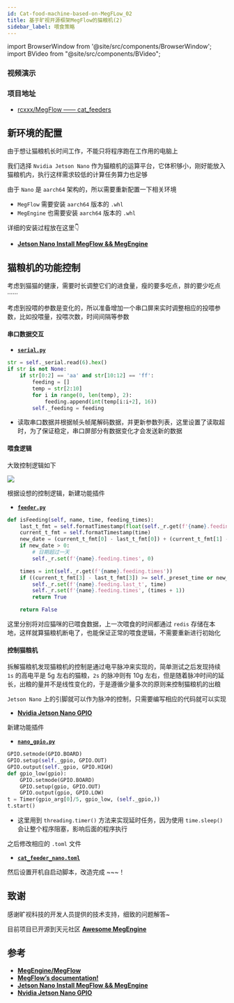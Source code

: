 ```yaml
---
id: Cat-food-machine-based-on-MegFLow_02
title: 基于旷视开源框架MegFlow的猫粮机(2)
sidebar_label: 喂食策略
---
```


import BrowserWindow from '@site/src/components/BrowserWindow';
import BVideo from "@site/src/components/BVideo";

<BrowserWindow>

### 视频演示

<BVideo src="//player.bilibili.com/player.html?aid=935429326&bvid=BV1PT4y1m7Kk&cid=479365652&page=1" bsrc="https://www.bilibili.com/video/BV1PT4y1m7Kk"/>

### 项目地址
- [rcxxx/MegFlow —— cat_feeders](https://github.com/rcxxx/MegFlow/tree/master/flow-python/examples/cat_feeders)

</BrowserWindow>

## 新环境的配置
由于想让猫粮机长时间工作，不能只将程序跑在工作用的电脑上

我们选择 `Nvidia Jetson Nano` 作为猫粮机的运算平台，它体积够小，刚好能放入猫粮机内，执行这样需求较低的计算任务算力也足够

由于 `Nano` 是 `aarch64` 架构的，所以需要重新配置一下相关环境
- `MegFlow` 需要安装 `aarch64` 版本的 `.whl`
- `MegEngine` 也需要安装 `aarch64` 版本的 `.whl`

详细的安装过程放在这里👇
- **[Jetson Nano Install MegFlow && MegEngine](https://sinnammanyo.cn/stack/devices/jetson-nano/jetson-nano-megflow-megengine)**

## 猫粮机的功能控制

考虑到猫猫的健康，需要时长调整它们的进食量，瘦的要多吃点，胖的要少吃点······

考虑到投喂的参数是变化的，所以准备增加一个串口屏来实时调整相应的投喂参数，比如投喂量，投喂次数，时间间隔等参数

#### 串口数据交互

- **[`serial.py`](https://github.com/rcxxx/MegFlow/blob/master/flow-python/examples/cat_feeders/serial.py)**

``` py
str = self._serial.read(6).hex()
if str is not None:
    if str[0:2] == 'aa' and str[10:12] == 'ff':
        feeding = []
        temp = str[2:10]
        for i in range(0, len(temp), 2):
            feeding.append(int(temp[i:i+2], 16))
        self._feeding = feeding
```
- 读取串口数据并根据帧头帧尾解码数据，并更新参数列表，这里设置了读取超时，为了保证稳定，串口屏部分有数据变化才会发送新的数据

#### 喂食逻辑
大致控制逻辑如下

![](https://pictures-1304295136.cos.ap-guangzhou.myqcloud.com/screenshot/MegFlow-Cat_feeder/%E7%8C%AB%E7%B2%AE%E6%9C%BA%E5%96%82%E9%A3%9F%E6%9C%BA%E5%88%B6.png)

根据设想的控制逻辑，新建功能插件

- **[`feeder.py`](https://github.com/rcxxx/MegFlow/blob/master/flow-python/examples/cat_feeders/feeder.py)**

```py
def isFeeding(self, name, time, feeding_times):
    last_t_fmt = self.formatTimestamp(float(self._r.get(f'{name}.feeding.last_t')))
    current_t_fmt = self.formatTimestamp(time)
    new_date = (current_t_fmt[0] - last_t_fmt[0]) + (current_t_fmt[1] - last_t_fmt[1]) + (current_t_fmt[2] - last_t_fmt[2])
    if new_date > 0:
        # 日期超过一天
        self._r.set(f'{name}.feeding.times', 0)

    times = int(self._r.get(f'{name}.feeding.times'))
    if ((current_t_fmt[3] - last_t_fmt[3]) >= self._preset_time or new_date) and (times < feeding_times):
        self._r.set(f'{name}.feeding.last_t', time)
        self._r.set(f'{name}.feeding.times', (times + 1))
        return True

    return False
```

这里分别将对应猫咪的已喂食数据，上一次喂食的时间都通过 `redis` 存储在本地，这样就算猫粮机断电了，也能保证正常的喂食逻辑，不需要重新进行初始化

#### 控制猫粮机
拆解猫粮机发现猫粮机的控制是通过电平脉冲来实现的，简单测试之后发现持续 `1s` 的高电平是 5g 左右的猫粮，`2s` 的脉冲则有 10g 左右，但是随着脉冲时间的延长，出粮的量并不是线性变化的，于是遵循少量多次的原则来控制猫粮机的出粮

`Jetson Nano` 上的引脚就可以作为脉冲的控制，只需要编写相应的代码就可以实现
- **[Nvidia Jetson Nano GPIO](https://sinnammanyo.cn/stack/devices/jetson-nano/jetson-nano-gpio)**

新建功能插件
- **[`nano_gpio.py`](https://github.com/rcxxx/MegFlow/blob/master/flow-python/examples/cat_feeders/nano_gpio.py)**

``` py
GPIO.setmode(GPIO.BOARD)
GPIO.setup(self._gpio, GPIO.OUT)
GPIO.output(self._gpio, GPIO.HIGH)
def gpio_low(gpio):
    GPIO.setmode(GPIO.BOARD)
    GPIO.setup(gpio, GPIO.OUT)
    GPIO.output(gpio, GPIO.LOW)
t = Timer(gpio_arg[0]/5, gpio_low, (self._gpio,))
t.start()
```
- 这里用到 `threading.timer()` 方法来实现延时任务，因为使用 `time.sleep()` 会让整个程序阻塞，影响后面的程序执行

之后修改相应的 `.toml` 文件

- **[`cat_feeder_nano.toml`](https://github.com/rcxxx/MegFlow/blob/master/flow-python/examples/cat_feeders/cat_feeder_nano.toml)**

然后设置开机自启动脚本，改造完成 ~~~！

## 致谢
感谢旷视科技的开发人员提供的技术支持，细致的问题解答~

目前项目已开源到天元社区 **[Awesome MegEngine](https://github.com/MegEngine/awesome-megengine)**

## 参考
- **[MegEngine/MegFlow](https://github.com/MegEngine/MegFlow)**
- **[MegFlow’s documentation!](https://megflow.readthedocs.io/zh_CN/latest/)**
- **[Jetson Nano Install MegFlow && MegEngine](https://sinnammanyo.cn/stack/devices/jetson-nano/jetson-nano-megflow-megengine)**
- **[Nvidia Jetson Nano GPIO](https://sinnammanyo.cn/stack/devices/jetson-nano/jetson-nano-gpio)**
